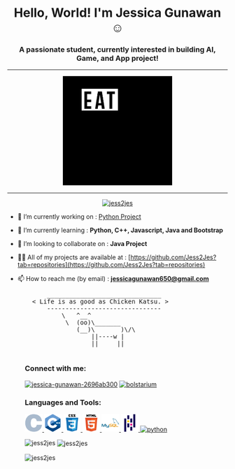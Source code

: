 <h1 align="center">Hello, World! I'm Jessica Gunawan ☺️</h1>
<h3 align="center">A passionate student, currently interested in building AI, Game, and App project!</h3>
<hr>
<div align="center">
<img src="https://github.com/Jess2Jes/Jess2Jes/blob/main/giphy.webp" alt="repeatcycle" width="250" height="250" />
<hr>
</div>
<p align="center"> <a href="https://github.com/ryo-ma/github-profile-trophy"><img src="https://github-profile-trophy.vercel.app/?username=jess2jes" alt="jess2jes" /></a> </p>


- 🔭 I’m currently working on : [Python Project](https://github.com/Jess2Jes/Virtual-Pet-Game)

- 🌱 I’m currently learning : **Python, C++, Javascript, Java and Bootstrap**

- 👯 I’m looking to collaborate on : **Java Project**

- 👨‍💻 All of my projects are available at : [https://github.com/Jess2Jes?tab=repositories](https://github.com/Jess2Jes?tab=repositories)

- 📫 How to reach me (by email) : **jessicagunawan650@gmail.com**

<figure>
  <pre role="img" aria-label="ASCII COW">
      _______________________________
  &lt; Life is as good as Chicken Katsu. &gt;
      -------------------------------
          \   ^__^
           \  (oo)\_______
              (__)\       )\/\
                  ||----w |
                  ||     ||
  </pre>
  <figcaption id="cow-caption">

<h3 align="left">Connect with me:</h3>
<p align="left">
<a href="https://linkedin.com/in/jessica-gunawan-2696ab300" target="blank"><img align="center" src="https://raw.githubusercontent.com/rahuldkjain/github-profile-readme-generator/master/src/images/icons/Social/linked-in-alt.svg" alt="jessica-gunawan-2696ab300" height="30" width="40" /></a>
<a href="https://www.leetcode.com/bolstarium" target="blank"><img align="center" src="https://raw.githubusercontent.com/rahuldkjain/github-profile-readme-generator/master/src/images/icons/Social/leet-code.svg" alt="bolstarium" height="30" width="40" /></a>
</p>

<h3 align="left">Languages and Tools:</h3>
<p align="left"> <a href="https://www.cprogramming.com/" target="_blank" rel="noreferrer"> <img src="https://raw.githubusercontent.com/devicons/devicon/master/icons/c/c-original.svg" alt="c" width="40" height="40"/> </a> <a href="https://www.w3schools.com/cpp/" target="_blank" rel="noreferrer"> <img src="https://raw.githubusercontent.com/devicons/devicon/master/icons/cplusplus/cplusplus-original.svg" alt="cplusplus" width="40" height="40"/> </a> <a href="https://www.w3schools.com/css/" target="_blank" rel="noreferrer"> <img src="https://raw.githubusercontent.com/devicons/devicon/master/icons/css3/css3-original-wordmark.svg" alt="css3" width="40" height="40"/> </a> <a href="https://www.w3.org/html/" target="_blank" rel="noreferrer"> <img src="https://raw.githubusercontent.com/devicons/devicon/master/icons/html5/html5-original-wordmark.svg" alt="html5" width="40" height="40"/> </a> <a href="https://www.mysql.com/" target="_blank" rel="noreferrer"> <img src="https://raw.githubusercontent.com/devicons/devicon/master/icons/mysql/mysql-original-wordmark.svg" alt="mysql" width="40" height="40"/> </a> <a href="https://pandas.pydata.org/" target="_blank" rel="noreferrer"> <img src="https://raw.githubusercontent.com/devicons/devicon/2ae2a900d2f041da66e950e4d48052658d850630/icons/pandas/pandas-original.svg" alt="pandas" width="40" height="40"/> </a> <a href="https://www.python.org" target="_blank" rel="noreferrer"> <img src="https://gifdb.com/images/high/python-programming-language-logo-qub1edyv8mfseof5.gif" alt="python" width="40" height="40"/> </a> </p>

<p><img align="left" src="https://github-readme-stats.vercel.app/api/top-langs?username=jess2jes&show_icons=true&locale=en&layout=compact" alt="jess2jes" /></p>

<p>&nbsp;<img align="center" src="https://github-readme-stats.vercel.app/api?username=jess2jes&show_icons=true&locale=en" alt="jess2jes" /></p>

<p><img align="center" src="https://github-readme-streak-stats.herokuapp.com/?user=jess2jes&" alt="jess2jes" /></p>

